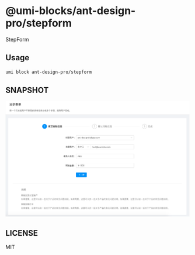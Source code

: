 # @umi-blocks/ant-design-pro/stepform

StepForm

## Usage

```sh
umi block ant-design-pro/stepform
```

## SNAPSHOT

![SNAPSHOT](./snapshot.png)

## LICENSE

MIT
